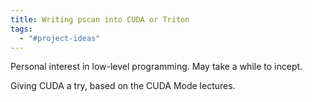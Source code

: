 ```yaml
---
title: Writing pscan into CUDA or Triton
tags:
  - "#project-ideas"
---
```

Personal interest in low-level programming. May take a while to incept.

Giving CUDA a try, based on the CUDA Mode lectures.